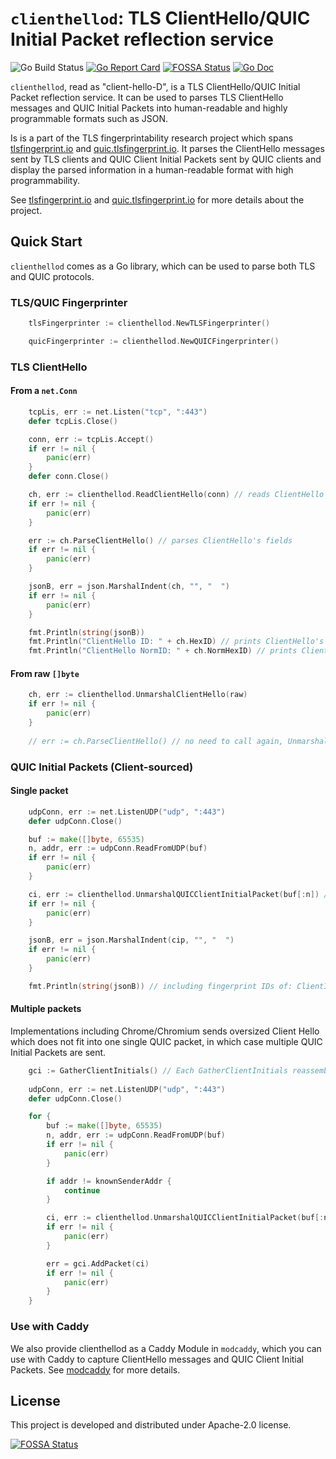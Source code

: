 # `clienthellod`: TLS ClientHello/QUIC Initial Packet reflection service
![Go Build Status](https://github.com/gaukas/clienthellod/actions/workflows/go.yml/badge.svg)
[![Go Report Card](https://goreportcard.com/badge/github.com/gaukas/clienthellod)](https://goreportcard.com/report/github.com/gaukas/clienthellod)
[![FOSSA Status](https://app.fossa.com/api/projects/git%2Bgithub.com%2Fgaukas%2Fclienthellod.svg?type=shield&issueType=license)](https://app.fossa.com/projects/git%2Bgithub.com%2Fgaukas%2Fclienthellod?ref=badge_shield&issueType=license)
[![Go Doc](https://pkg.go.dev/badge/github.com/refraction-networking/water.svg)](https://pkg.go.dev/github.com/refraction-networking/water)

`clienthellod`, read as "client-hello-D", is a TLS ClientHello/QUIC Initial Packet reflection service. It can be used to parses TLS ClientHello messages and QUIC Initial Packets into human-readable and highly programmable formats such as JSON. 

Is is a part of the TLS fingerprintability research project which spans [tlsfingerprint.io](https://tlsfingerprint.io) and [quic.tlsfingerprint.io](https://quic.tlsfingerprint.io). It parses the ClientHello messages sent by TLS clients and QUIC Client Initial Packets sent by QUIC clients and display the parsed information in a human-readable format with high programmability. 

See [tlsfingerprint.io](https://tlsfingerprint.io) and [quic.tlsfingerprint.io](https://quic.tlsfingerprint.io) for more details about the project.

## Quick Start

`clienthellod` comes as a Go library, which can be used to parse both TLS and QUIC protocols. 

### TLS/QUIC Fingerprinter

```go
    tlsFingerprinter := clienthellod.NewTLSFingerprinter()
```

```go
    quicFingerprinter := clienthellod.NewQUICFingerprinter()
```

### TLS ClientHello

#### From a `net.Conn`

```go
    tcpLis, err := net.Listen("tcp", ":443")
    defer tcpLis.Close()

    conn, err := tcpLis.Accept()
	if err != nil {
        panic(err)
	}
    defer conn.Close()

	ch, err := clienthellod.ReadClientHello(conn) // reads ClientHello from the connection
    if err != nil {
        panic(err)
    }

    err := ch.ParseClientHello() // parses ClientHello's fields
    if err != nil {
        panic(err)
    }

    jsonB, err = json.MarshalIndent(ch, "", "  ")
    if err != nil {
        panic(err)
    }

    fmt.Println(string(jsonB))
    fmt.Println("ClientHello ID: " + ch.HexID) // prints ClientHello's original fingerprint ID calculated using observed TLS extension order
    fmt.Println("ClientHello NormID: " + ch.NormHexID) // prints ClientHello's normalized fingerprint ID calculated using sorted TLS extension list
```

#### From raw `[]byte`

```go
    ch, err := clienthellod.UnmarshalClientHello(raw)
    if err != nil {
        panic(err)
    }
    
    // err := ch.ParseClientHello() // no need to call again, UnmarshalClientHello automatically calls ParseClientHello
```

### QUIC Initial Packets (Client-sourced)

#### Single packet

```go
    udpConn, err := net.ListenUDP("udp", ":443")
    defer udpConn.Close()

    buf := make([]byte, 65535)
    n, addr, err := udpConn.ReadFromUDP(buf)
    if err != nil {
        panic(err)
    }

    ci, err := clienthellod.UnmarshalQUICClientInitialPacket(buf[:n]) // decodes QUIC Client Initial Packet
    if err != nil {
        panic(err)    
    }

    jsonB, err = json.MarshalIndent(cip, "", "  ")
    if err != nil {
        panic(err)
    }

    fmt.Println(string(jsonB)) // including fingerprint IDs of: ClientInitialPacket, QUIC Header, QUIC ClientHello, QUIC Transport Parameters' combination
```

#### Multiple packets

Implementations including Chrome/Chromium sends oversized Client Hello which does not fit into one single QUIC packet, in which case multiple QUIC Initial Packets are sent.

```go
    gci := GatherClientInitials() // Each GatherClientInitials reassembles one QUIC Client Initial Packets stream. Use a QUIC Fingerprinter for multiple potential senders, which automatically demultiplexes the packets based on the source address.
    
    udpConn, err := net.ListenUDP("udp", ":443")
    defer udpConn.Close()

    for {
        buf := make([]byte, 65535)
        n, addr, err := udpConn.ReadFromUDP(buf)
        if err != nil {
            panic(err)
        }

        if addr != knownSenderAddr {
            continue
        }

        ci, err := clienthellod.UnmarshalQUICClientInitialPacket(buf[:n]) // decodes QUIC Client Initial Packet
        if err != nil {
            panic(err)    
        }

        err = gci.AddPacket(ci)
        if err != nil {
            panic(err)
        }
    }
```

### Use with Caddy

We also provide clienthellod as a Caddy Module in `modcaddy`, which you can use with Caddy to capture ClientHello messages and QUIC Client Initial Packets. See [modcaddy](https://github.com/gaukas/clienthellod/tree/master/modcaddy) for more details.

## License

This project is developed and distributed under Apache-2.0 license. 

[![FOSSA Status](https://app.fossa.com/api/projects/git%2Bgithub.com%2Fgaukas%2Fclienthellod.svg?type=large&issueType=license)](https://app.fossa.com/projects/git%2Bgithub.com%2Fgaukas%2Fclienthellod?ref=badge_large&issueType=license)
